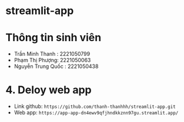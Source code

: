 # streamlit-app
# Thông tin sinh viên

- Trần Minh Thanh : 2221050799
- Phạm Thị Phượng: 2221050063
- Nguyễn Trung Quốc : 2221050438

# 4. Deloy web app

- Link github: `https://github.com/thanh-thanhhh/streamlit-app.git`
- Web app: `https://app-app-dn4ewv9qfjhndkkznn97gu.streamlit.app/`
